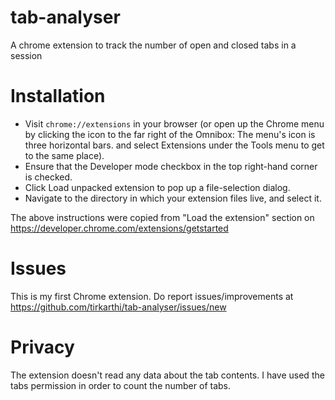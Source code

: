 # tab-analyser
A chrome extension to track the number of open and closed tabs in a session

# Installation

* Visit `chrome://extensions` in your browser (or open up the Chrome menu by clicking the icon to the far right of the Omnibox:  The menu's icon is three horizontal bars. and select Extensions under the Tools menu to get to the same place).
* Ensure that the Developer mode checkbox in the top right-hand corner is checked.
* Click Load unpacked extension to pop up a file-selection dialog.
* Navigate to the directory in which your extension files live, and select it.

The above instructions were copied from "Load the extension" section on https://developer.chrome.com/extensions/getstarted

# Issues

This is my first Chrome extension. Do report issues/improvements at https://github.com/tirkarthi/tab-analyser/issues/new

# Privacy

The extension doesn't read any data about the tab contents. I have used the tabs permission in order to count the number of tabs.
